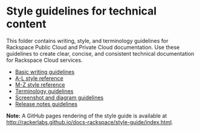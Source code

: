 # Style guidelines for technical content

This folder contains writing, style, and terminology guidelines for Rackspace
Public Cloud and Private Cloud documentation. Use these guidelines to create clear, concise, and consistent technical documentation for Rackspace Cloud services.

- [Basic writing guidelines](basic-writing-guidelines.md)
- [A-L style reference](a-l-style-guidelines.md)
- [M-Z style reference](m-z-style-guidelines.md)
- [Terminology guidelines](terminology-guidelines.md)
- [Screenshot and diagram guidelines](screenshot-diagram-guidelines.md)
- [Release notes guidelines](release-notes-guidelines.md)

**Note:** A GitHub pages rendering of the style guide is available at http://rackerlabs.github.io/docs-rackspace/style-guide/index.html.

